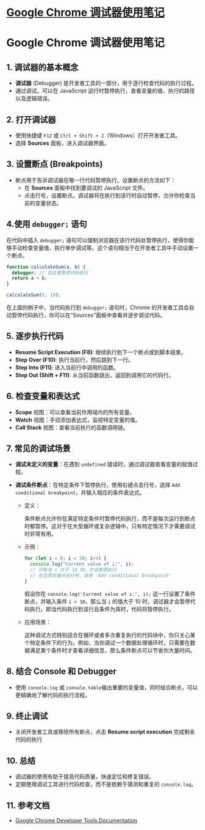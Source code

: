 # [Google Chrome 调试器使用笔记](https://github.com/hadleysu/gitblog/issues/15)

# Google Chrome 调试器使用笔记

## 1. **调试器的基本概念**

- **调试器** (Debugger) 是开发者工具的一部分，用于逐行检查代码的执行过程。
- 通过调试，可以在 JavaScript 运行时暂停执行，查看变量的值、执行的路径以及逻辑错误。

## 2. **打开调试器**

- 使用快捷键 `F12` 或 `Ctrl + Shift + J`（Windows）打开开发者工具。
- 选择 **Sources** 面板，进入调试器界面。

## 3. **设置断点 (Breakpoints)**

- 断点用于告诉调试器在哪一行代码暂停执行。设置断点的方法如下：
  - 在 **Sources** 面板中找到要调试的 JavaScript 文件。
  - 点击行号，设置断点。调试器将在执行到该行时自动暂停，允许你检查当前的变量状态。

## 4.**使用 `debugger;` 语句**

在代码中插入 `debugger;` 语句可以强制浏览器在该行代码处暂停执行，使得你能够手动检查变量值、执行单步调试等。这个语句相当于在开发者工具中手动设置一个断点。

```javascript
function calculateSum(a, b) {
  debugger; // 在这里暂停代码执行
  return a + b;
}

calculateSum(5, 10);
```

在上面的例子中，当代码执行到 `debugger;` 语句时，Chrome 的开发者工具会自动暂停代码执行，你可以在“Sources”面板中查看并逐步调试代码。

## 5. **逐步执行代码**

- **Resume Script Execution (F8)**: 继续执行到下一个断点或到脚本结束。
- **Step Over (F10)**: 执行当前行，然后跳到下一行。
- **Step Into (F11)**: 进入当前行中调用的函数。
- **Step Out (Shift + F11)**: 从当前函数跳出，返回到调用它的代码行。

## 6. **检查变量和表达式**

- **Scope** 视图：可以查看当前作用域内的所有变量。
- **Watch** 视图：手动添加表达式，监视特定变量的值。
- **Call Stack** 视图：查看当前执行的函数调用链。

## 7. **常见的调试场景**

- **调试未定义的变量**：在遇到 `undefined` 错误时，通过调试器查看变量的赋值过程。
- **调试条件断点**：在特定条件下暂停执行，使用右键点击行号，选择 `Add conditional breakpoint`，并输入相应的条件表达式。

  - 定义：

    条件断点允许你在满足特定条件时暂停代码执行，而不是每次运行到断点时都暂停。这对于在大型循环或复杂逻辑中，只有特定情况下才需要调试时非常有用。

  - 示例：

    ```javascript
    for (let i = 0; i < 20; i++) {
      console.log("Current value of i:", i);
      // 只有当 i 大于 10 时，才会暂停执行
      // 在这里右键点击行号，选择 'Add conditional breakpoint'
    }
    ```

    假设你在 `console.log('Current value of i:', i);` 这一行设置了条件断点，并输入条件 `i > 10`，那么当 `i` 的值大于 10 时，调试器才会暂停代码执行。即当代码执行到该行且条件为真时，代码将暂停执行。

  - 应用场景：

    这种调试方式特别适合在循环或者多次重复执行的代码块中，你只关心某个特定条件下的行为。例如，当你调试一个数据处理循环时，只需要在数据满足某个条件时才查看详细信息，那么条件断点可以节省你大量时间。

## 8. **结合 Console 和 Debugger**

- 使用 `console.log` 或 `console.table`输出重要的变量值，同时结合断点，可以更精确地了解代码的执行流程。

## 9. **终止调试**

- 关闭开发者工具或移除所有断点，点击 **Resume script execution** 完成剩余代码的执行

## 10. **总结**

- 调试器的使用有助于提高代码质量，快速定位和修复错误。
- 定期使用调试工具进行代码检查，而不是依赖于猜测和重复的 `console.log`。

## 11. **参考文档**

- [Google Chrome Developer Tools Documentation](https://developer.chrome.com/docs/devtools/)
